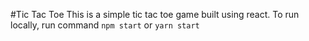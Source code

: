 #Tic Tac Toe
This is a simple tic tac toe game built using react. To run locally, run command `npm start` or `yarn start`

